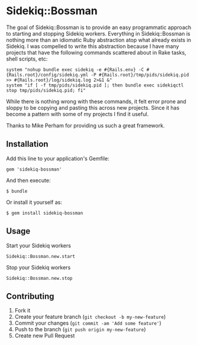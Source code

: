 # Sidekiq::Bossman

The goal of Sidekiq::Bossman is to provide an easy programmatic approach
to starting and stopping Sidekiq workers. Everything in Sidekiq::Bossman
is nothing more than an idiomatic Ruby abstraction atop what already exists in Sidekiq.
I was compelled to write this abstraction because I have many projects that
have the following commands scattered about in Rake tasks, shell scripts, etc:

    system "nohup bundle exec sidekiq -e #{Rails.env} -C #{Rails.root}/config/sidekiq.yml -P #{Rails.root}/tmp/pids/sidekiq.pid >> #{Rails.root}/log/sidekiq.log 2>&1 &"
    system "if [ -f tmp/pids/sidekiq.pid ]; then bundle exec sidekiqctl stop tmp/pids/sidekiq.pid; fi"

While there is nothing wrong with these commands, it felt error prone and sloppy to be
copying and pasting this across new projects. Since it has become a pattern with some of my projects I find
it useful.

Thanks to Mike Perham for providing us such a great framework.

## Installation

Add this line to your application's Gemfile:

    gem 'sidekiq-bossman'

And then execute:

    $ bundle

Or install it yourself as:

    $ gem install sidekiq-bossman

## Usage

Start your Sidekiq workers

    Sidekiq::Bossman.new.start

Stop your Sidekiq workers

    Sidekiq::Bossman.new.stop


## Contributing

1. Fork it
2. Create your feature branch (`git checkout -b my-new-feature`)
3. Commit your changes (`git commit -am 'Add some feature'`)
4. Push to the branch (`git push origin my-new-feature`)
5. Create new Pull Request
